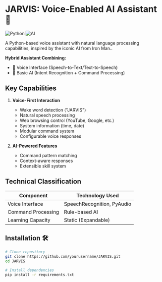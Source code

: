 # JARVIS: Voice-Enabled AI Assistant 🤖

![Python](https://img.shields.io/badge/python-3.8+-blue.svg) 
![AI](https://img.shields.io/badge/AI-Command%20Processing-yellowgreen)

A Python-based voice assistant with natural language processing capabilities, inspired by the iconic AI from Iron Man..

**Hybrid Assistant Combining:**
- 🎤 Voice Interface (Speech-to-Text/Text-to-Speech)
- 🧠 Basic AI (Intent Recognition + Command Processing)

## Key Capabilities
1. **Voice-First Interaction**
   - Wake word detection ("JARVIS")
   - Natural speech processing
   - Web browsing control (YouTube, Google, etc.)
   - System information (time, date)
   - Modular command system
   - Configurable voice responses

2. **AI-Powered Features**
   - Command pattern matching
   - Context-aware responses
   - Extensible skill system

## Technical Classification
| Component          | Technology Used      |
|--------------------|----------------------|
| Voice Interface    | SpeechRecognition, PyAudio |
| Command Processing | Rule-based AI        |
| Learning Capacity  | Static (Expandable)  |

## Installation 🛠️
```bash
# Clone repository
git clone https://github.com/yourusername/JARVIS.git
cd JARVIS

# Install dependencies
pip install -r requirements.txt
```


